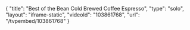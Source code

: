 {
    "title": "Best of the Bean Cold Brewed Coffee  Espresso",
    "type": "solo",
    "layout": "iframe-static",
    "videoId": "103861768",
    "url": "\/tvpembed\/103861768"
}